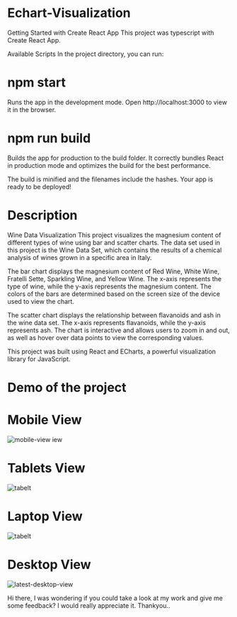 # Echart-Visualization
Getting Started with Create React App
This project was typescript with Create React App.

Available Scripts
In the project directory, you can run:

 # npm start
Runs the app in the development mode.
Open http://localhost:3000 to view it in the browser.

# npm run build
Builds the app for production to the build folder.
It correctly bundles React in production mode and optimizes the build for the best performance.

The build is minified and the filenames include the hashes.
Your app is ready to be deployed!

# Description
Wine Data Visualization This project visualizes the magnesium content of different types of wine using bar and scatter charts. The data set used in this project is the Wine Data Set, which contains the results of a chemical analysis of wines grown in a specific area in Italy.

The bar chart displays the magnesium content of Red Wine, White Wine, Fratelli Sette, Sparkling Wine, and Yellow Wine. The x-axis represents the type of wine, while the y-axis represents the magnesium content. The colors of the bars are determined based on the screen size of the device used to view the chart.

The scatter chart displays the relationship between flavanoids and ash in the wine data set. The x-axis represents flavanoids, while the y-axis represents ash. The chart is interactive and allows users to zoom in and out, as well as hover over data points to view the corresponding values.

This project was built using React and ECharts, a powerful visualization library for JavaScript.

# Demo of the project

# Mobile View
![mobile-view](https://user-images.githubusercontent.com/93445615/232742322-5a0e3e75-8bff-4efc-8988-26f4e953434f.png)
iew


# Tablets View
![tabelt](https://user-images.githubusercontent.com/93445615/232742457-a5802d6d-36a9-4489-9178-b3d688124d1f.png)


# Laptop View 
![tabelt](https://user-images.githubusercontent.com/93445615/232742457-a5802d6d-36a9-4489-9178-b3d688124d1f.png)




# Desktop View 

![latest-desktop-view](https://user-images.githubusercontent.com/93445615/232742641-b2d340b9-f1c3-49eb-b6b8-461bba6b8918.png)



Hi there, I was wondering if you could take a look at my work and give me some feedback? I would really appreciate it. Thankyou..
